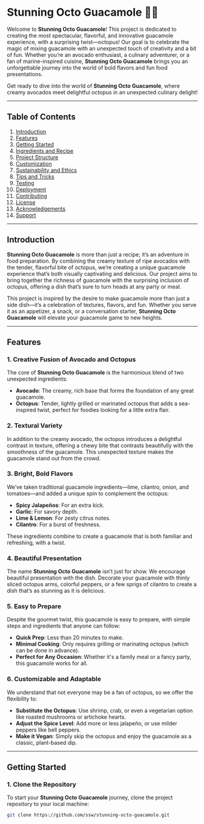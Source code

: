 # Stunning Octo Guacamole 🐙🥑

Welcome to **Stunning Octo Guacamole**! This project is dedicated to creating the most spectacular, flavorful, and innovative guacamole experience, with a surprising twist—octopus! Our goal is to celebrate the magic of mixing guacamole with an unexpected touch of creativity and a bit of fun. Whether you’re an avocado enthusiast, a culinary adventurer, or a fan of marine-inspired cuisine, **Stunning Octo Guacamole** brings you an unforgettable journey into the world of bold flavors and fun food presentations.

Get ready to dive into the world of **Stunning Octo Guacamole**, where creamy avocados meet delightful octopus in an unexpected culinary delight!

---

## Table of Contents

1. [Introduction](#introduction)
2. [Features](#features)
3. [Getting Started](#getting-started)
4. [Ingredients and Recipe](#ingredients-and-recipe)
5. [Project Structure](#project-structure)
6. [Customization](#customization)
7. [Sustainability and Ethics](#sustainability-and-ethics)
8. [Tips and Tricks](#tips-and-tricks)
9. [Testing](#testing)
10. [Deployment](#deployment)
11. [Contributing](#contributing)
12. [License](#license)
13. [Acknowledgements](#acknowledgements)
14. [Support](#support)

---

## Introduction

**Stunning Octo Guacamole** is more than just a recipe; it’s an adventure in food preparation. By combining the creamy texture of ripe avocados with the tender, flavorful bite of octopus, we’re creating a unique guacamole experience that’s both visually captivating and delicious. Our project aims to bring together the richness of guacamole with the surprising inclusion of octopus, offering a dish that’s sure to turn heads at any party or meal.

This project is inspired by the desire to make guacamole more than just a side dish—it’s a celebration of textures, flavors, and fun. Whether you serve it as an appetizer, a snack, or a conversation starter, **Stunning Octo Guacamole** will elevate your guacamole game to new heights.

---

## Features

### 1. **Creative Fusion of Avocado and Octopus**
The core of **Stunning Octo Guacamole** is the harmonious blend of two unexpected ingredients:

- **Avocado**: The creamy, rich base that forms the foundation of any great guacamole.
- **Octopus**: Tender, lightly grilled or marinated octopus that adds a sea-inspired twist, perfect for foodies looking for a little extra flair.

### 2. **Textural Variety**
In addition to the creamy avocado, the octopus introduces a delightful contrast in texture, offering a chewy bite that contrasts beautifully with the smoothness of the guacamole. This unexpected texture makes the guacamole stand out from the crowd.

### 3. **Bright, Bold Flavors**
We’ve taken traditional guacamole ingredients—lime, cilantro, onion, and tomatoes—and added a unique spin to complement the octopus:

- **Spicy Jalapeños**: For an extra kick.
- **Garlic**: For savory depth.
- **Lime & Lemon**: For zesty citrus notes.
- **Cilantro**: For a burst of freshness.
  
These ingredients combine to create a guacamole that is both familiar and refreshing, with a twist.

### 4. **Beautiful Presentation**
The name **Stunning Octo Guacamole** isn’t just for show. We encourage beautiful presentation with the dish. Decorate your guacamole with thinly sliced octopus arms, colorful peppers, or a few sprigs of cilantro to create a dish that’s as stunning as it is delicious.

### 5. **Easy to Prepare**
Despite the gourmet twist, this guacamole is easy to prepare, with simple steps and ingredients that anyone can follow:

- **Quick Prep**: Less than 20 minutes to make.
- **Minimal Cooking**: Only requires grilling or marinating octopus (which can be done in advance).
- **Perfect for Any Occasion**: Whether it's a family meal or a fancy party, this guacamole works for all.

### 6. **Customizable and Adaptable**
We understand that not everyone may be a fan of octopus, so we offer the flexibility to:

- **Substitute the Octopus**: Use shrimp, crab, or even a vegetarian option like roasted mushrooms or artichoke hearts.
- **Adjust the Spice Level**: Add more or less jalapeño, or use milder peppers like bell peppers.
- **Make it Vegan**: Simply skip the octopus and enjoy the guacamole as a classic, plant-based dip.

---

## Getting Started

### 1. Clone the Repository

To start your **Stunning Octo Guacamole** journey, clone the project repository to your local machine:

```bash
git clone https://github.com/ssw/stunning-octo-guacamole.git
